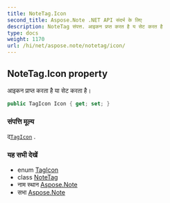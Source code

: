 ```yaml
---
title: NoteTag.Icon
second_title: Aspose.Note .NET API संदर्भ के लिए
description: NoteTag संपत्त. आइकन प्रप्त करत है य सेट करत है
type: docs
weight: 1170
url: /hi/net/aspose.note/notetag/icon/
---
```

## NoteTag.Icon property

आइकन प्राप्त करता है या सेट करता है।

```csharp
public TagIcon Icon { get; set; }
```

### संपत्ति मूल्य

द[`TagIcon`](../../tagicon/) .

### यह सभी देखें

* enum [TagIcon](../../tagicon/)
* class [NoteTag](../)
* नाम स्थान [Aspose.Note](../../notetag/)
* सभा [Aspose.Note](../../../)


